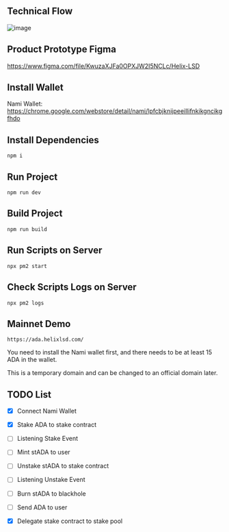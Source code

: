 ## Technical Flow

![image](https://github.com/ZKHelixlabs/helix-cardano-lsd/blob/main/Technical_Flow.jpg)

## Product Prototype Figma

https://www.figma.com/file/KwuzaXJFa0OPXJW2I5NCLc/Helix-LSD

## Install Wallet

Nami Wallet: https://chrome.google.com/webstore/detail/nami/lpfcbjknijpeeillifnkikgncikgfhdo

## Install Dependencies

```
npm i
```

## Run Project

```
npm run dev
```

## Build Project

```
npm run build
```

## Run Scripts on Server

```
npx pm2 start
```

## Check Scripts Logs on Server

```
npx pm2 logs
```

## Mainnet Demo

```
https://ada.helixlsd.com/
```
You need to install the Nami wallet first, and there needs to be at least 15 ADA in the wallet.

This is a temporary domain and can be changed to an official domain later.

## TODO List

- [x] Connect Nami Wallet

- [x] Stake ADA to stake contract
- [ ] Listening Stake Event
- [ ] Mint stADA to user

- [ ] Unstake stADA to stake contract
- [ ] Listening Unstake Event
- [ ] Burn stADA to blackhole
- [ ] Send ADA to user

- [x] Delegate stake contract to stake pool